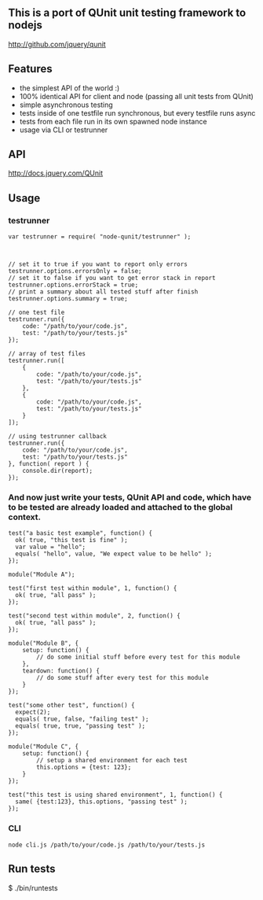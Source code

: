 ## This is a port of QUnit unit testing framework to nodejs

http://github.com/jquery/qunit

## Features
 * the simplest API of the world :)
 * 100% identical API for client and node (passing all unit tests from QUnit)
 * simple asynchronous testing
 * tests inside of one testfile run synchronous, but every testfile runs async
 * tests from each file run in its own spawned node instance
 * usage via CLI or testrunner

## API
http://docs.jquery.com/QUnit

## Usage

### testrunner
    
    var testrunner = require( "node-qunit/testrunner" );
    
    
    
    // set it to true if you want to report only errors
    testrunner.options.errorsOnly = false;
    // set it to false if you want to get error stack in report     
    testrunner.options.errorStack = true;
    // print a summary about all tested stuff after finish
    testrunner.options.summary = true;
    
    // one test file
    testrunner.run({
        code: "/path/to/your/code.js",
        test: "/path/to/your/tests.js"
    });
    
    // array of test files
    testrunner.run([
        {
            code: "/path/to/your/code.js",
            test: "/path/to/your/tests.js"
        },
        {
            code: "/path/to/your/code.js",
            test: "/path/to/your/tests.js"
        }    
    ]);
    
    // using testrunner callback
    testrunner.run({
        code: "/path/to/your/code.js",
        test: "/path/to/your/tests.js"
    }, function( report ) {
        console.dir(report);
    });    
    
### And now just write your tests, QUnit API and code, which have to be tested are already loaded and attached to the global context.    

    test("a basic test example", function() {
      ok( true, "this test is fine" );
      var value = "hello";
      equals( "hello", value, "We expect value to be hello" );
    });
    
    module("Module A");
    
    test("first test within module", 1, function() {
      ok( true, "all pass" );
    });
    
    test("second test within module", 2, function() {
      ok( true, "all pass" );
    });
    
    module("Module B", {
        setup: function() {
            // do some initial stuff before every test for this module
        },
        teardown: function() {
            // do some stuff after every test for this module
        }
    });
    
    test("some other test", function() {
      expect(2);
      equals( true, false, "failing test" );
      equals( true, true, "passing test" );
    });
    
    module("Module C", {
        setup: function() {
            // setup a shared environment for each test
            this.options = {test: 123};
        }
    });
    
    test("this test is using shared environment", 1, function() {
      same( {test:123}, this.options, "passing test" );
    });    
    
### CLI
    node cli.js /path/to/your/code.js /path/to/your/tests.js

## Run tests
$ ./bin/runtests   